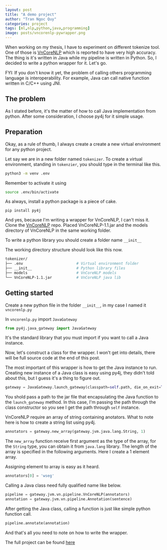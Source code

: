 ```yaml
---
layout: post
title: "A demo project"
author: "Tran Ngoc Quy"
categories: project
tags: [ml,nlp,python,java,programming]
image: posts/vncorenlp-pywrapper.png
---
```


When working on my thesis, I have to experiment on different tokenize tool. One of those is [VnCoreNLP](https://github.com/vncorenlp/VnCoreNLP) which is reported to have very high accuracy. The thing is it's written in Java while my pipeline is written in Python. So, I decided to write a python wrapper for it. Let's go.

FYI: If you don't know it yet, the problem of calling others programming language is interoperability. For example, Java can call native function written in C/C++ using JNI.

## The problem

As I stated before, it's the matter of how to call Java implementation from python. After some consideration, I choose py4j for it simple usage.

## Preparation

Okay, as a rule of thumb, I always create a create a new virtual environment for any python project.

Let say we are in a new folder named `tokenizer`. To create a virtual environment, standing in `tokenzier`, you should type in the terminal like this.

```bash
python3 -m venv .env
```

Remember to activate it using

```bash
source .env/bin/activate
```

As always, install a python package is a piece of cake.

`pip install py4j`

And yes, because I'm writing a wrapper for VnCoreNLP, I can't miss it. Clone the [VnCoreNLP](https://github.com/vncorenlp/VnCoreNLP) repo. Placed VnCoreNLP-1.1.jar and the models directory of VnCoreNLP in the same working folder.

To write a python library you should create a folder name `__init__`

The working directory structure should look like this now.

```bash
tokenizer/
├── .env                        # Virtual environment folder
├── __init__                    # Python library files
├── models                      # VnCoreNLP models
└── VnCoreNLP-1.1.jar           # VnCoreNLP java lib
```

## Getting started

Create a new python file in the folder `__init__`, in my case I named it `vncorenlp.py`

In `vncorenlp.py` import `JavaGateway`

```python
from py4j.java_gateway import JavaGateway
```

It's the standard library that you must import if you want to call a Java instance.

Now, let's construct a class for the wrapper. I won't get into details, there will be full source code at the end of this post.

The most important of this wrapper is how to get the Java instance to run. Creating new instance of a Java class is easy using py4j, they didn't told about this, but I guess it's a thing to figure out.

```python
gateway = JavaGateway.launch_gateway(classpath=self.path, die_on_exit=True)
```

You shold pass a path to the jar file that encapsulating the Java function to the `launch_gateway` method. In this case, I'm passing the path through the class constructor so you see I get the path through `self` instance.

VnCoreNLP require an array of string containing anotators. What to note here is how to create a string list using py4j.

```python
annotators = gateway.new_array(gateway.jvm.java.lang.String, 1)
```

The `new_array` function receive first argument as the type of the array, for the `String` type, you can obtain it from `java.lang` library. The length of the array is specified in the following arguments. Here I create a 1 element array.

Assigning element to array is easy as it heard.

```python
annotators[0] = 'wseg'
```

Calling a Java class need fully qualified name like below.

```python
pipeline = gateway.jvm.vn.pipeline.VnCoreNLP(annotators)
annotation = gateway.jvm.vn.pipeline.Annotation(sentence)
```

After getting the Java class, calling a function is just like simple python function call.

```python
pipeline.annotate(annotation)
```

And that's all you need to note on how to write the wrapper.

The full project can be found [here](https://github.com/motmaytinh/vncorenlp-pywrapper)